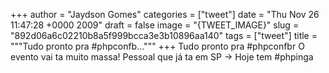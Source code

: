 
+++
author = "Jaydson Gomes"
categories = ["tweet"]
date = "Thu Nov 26 11:47:28 +0000 2009"
draft = false
image = "{TWEET_IMAGE}"
slug = "892d06a6c02210b8a5f999bcca3e3b10896aa140"
tags = ["tweet"]
title = """Tudo pronto pra #phpconfb..."""
+++
Tudo pronto pra #phpconfbr O evento vai ta muito massa! Pessoal que já ta em SP -&gt; Hoje tem #phpinga

